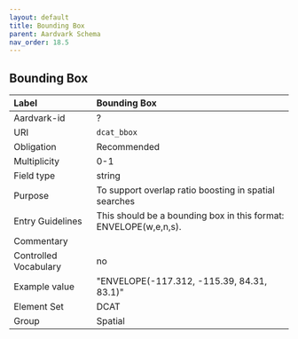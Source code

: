 ```yaml
---
layout: default
title: Bounding Box
parent: Aardvark Schema
nav_order: 18.5
---
```


## Bounding Box

| Label                 | Bounding Box                                                                                                        |
|:--------------------- |:------------------------------------------------------------------------------------------------------------------------ |
| Aardvark-id           | ?                                                                                                                        |
| URI                   | `dcat_bbox`                                                                                                              |
| Obligation            | Recommended                                                                                                              |
| Multiplicity          | 0-1                                                                                                                      |
| Field type            | string                                                                                                                   |
| Purpose               | To support overlap ratio boosting in spatial searches                                                                    |
| Entry Guidelines      | This should be a bounding box in this format: ENVELOPE(w,e,n,s).                                                         |
| Commentary            |                                                                                                                          |
| Controlled Vocabulary | no                                                                                                                       |
| Example value         | "ENVELOPE(-117.312, -115.39, 84.31, 83.1)"                                                                               |
| Element Set           | DCAT                                                                                                                     |
| Group                 | Spatial                                                                                                                  |
